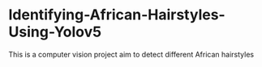 # Identifying-African-Hairstyles-Using-Yolov5
This is a computer vision project aim to detect different African hairstyles 
